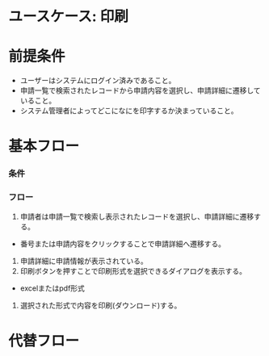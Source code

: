 # ユースケース: 印刷

# 前提条件

- ユーザーはシステムにログイン済みであること。
- 申請一覧で検索されたレコードから申請内容を選択し、申請詳細に遷移していること。
- システム管理者によってどこになにを印字するか決まっていること。

# 基本フロー

### 条件

### フロー

1. 申請者は申請一覧で検索し表示されたレコードを選択し、申請詳細に遷移する。
  - 番号または申請内容をクリックすることで申請詳細へ遷移する。
1. 申請詳細に申請情報が表示されている。
1. 印刷ボタンを押すことで印刷形式を選択できるダイアログを表示する。
  - excelまたはpdf形式
1. 選択された形式で内容を印刷(ダウンロード)する。


# 代替フロー
